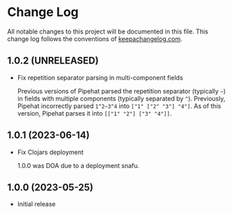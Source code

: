# Change Log

All notable changes to this project will be documented in this file. This change log follows the conventions of [keepachangelog.com](http://keepachangelog.com/).

## 1.0.2 (UNRELEASED)
- Fix repetition separator parsing in multi-component fields

  Previous versions of Pipehat parsed the repetition separator (typically `~`) in fields with multiple components (typically separated by `^`). Previously, Pipehat incorrectly parsed `1^2~3^4` into `["1" ["2" "3"] "4"]`. As of this version, Pipehat parses it into `[["1" "2"] ["3" "4"]]`.

## 1.0.1 (2023-06-14)
- Fix Clojars deployment

  1.0.0 was DOA due to a deployment snafu.

## 1.0.0 (2023-05-25)
- Initial release
